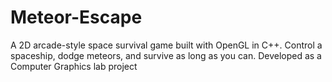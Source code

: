 # Meteor-Escape
A 2D arcade-style space survival game built with OpenGL in C++. Control a spaceship, dodge meteors, and survive as long as you can. Developed as a Computer Graphics lab project
